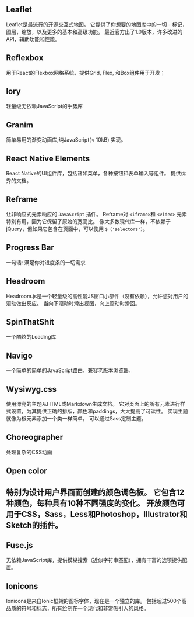 ## Leaflet

Leaflet是最流行的开源交互式地图。 它提供了你想要的地图库中的一切 - 标记，图层，缩放，以及更多的基本和高级功能。 最近官方出了1.0版本，许多改进的API，辅助功能和性能。


## Reflexbox

用于React的Flexbox网格系统，提供Grid, Flex, 和Box组件用于开发；


## lory

轻量级无依赖JavaScript的手势库


## Granim

简单易用的渐变动画库,纯JavaScript(< 10kB) 实现。



## React Native Elements

React Native的UI组件库，包括诸如菜单，各种按钮和表单输入等组件。 提供优秀的文档。


## Reframe

让非响应式元素响应的 `JavaScript` 插件。 Reframe对 `<iframe>`和 `<video>` 元素特别有用，因为它保留了原始的宽高比。 像大多数现代库一样，不依赖于jQuery，但如果它包含在页面中，可以使用 `$（'selectors'）`。


## Progress Bar

一句话: 满足你对进度条的一切需求


## Headroom

Headroom.js是一个轻量级的高性能JS窗口小部件（没有依赖），允许您对用户的滚动做出反应。 当向下滚动时滑出视图，向上滚动时滑回。


## SpinThatShit

一个酷炫的Loading库


## Navigo

一个简单的简单的JavaScript路由，兼容老版本浏览器。


## Wysiwyg.css

使用漂亮的主题从HTML或Markdown生成文档。 它对页面上的所有元素进行样式设置，为其提供正确的排版，颜色和paddings，大大提高了可读性。 实现主题就像为根元素添加一个类一样简单。 可以通过Sass定制主题。


## Choreographer

处理复杂的CSS动画


## Open color

## 特别为设计用户界面而创建的颜色调色板。 它包含12种颜色，每种具有10种不同强度的变化。 开放颜色可用于CSS，Sass，Less和Photoshop，Illustrator和Sketch的插件。


## Fuse.js

无依赖JavaScript库，提供模糊搜索（近似字符串匹配），拥有丰富的选项提供配置。


## Ionicons

Ionicons是来自Ionic框架的图标字体，现在是一个独立的库。 包括超过500个高品质的符号和标志，所有绘制在一个现代和非常吸引人的风格。